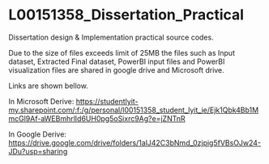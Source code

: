 # L00151358_Dissertation_Practical
Dissertation design &amp; Implementation practical source codes.

Due to the size of files exceeds limit of 25MB the files such as Input dataset, Extracted Final dataset, PowerBI input files
and PowerBI visualization files are shared in google drive and Microsoft drive.

Links are shown bellow.

In Microsoft Derive: https://studentlyit-my.sharepoint.com/:f:/g/personal/l00151358_student_lyit_ie/Ejk1Qbk4Bb1MmcGl9Af-aWEBmhrlId6UH0pg5oSixrc9Ag?e=jZNTnR

In Google Derive: https://drive.google.com/drive/folders/1alJ42C3bNmd_0zjpig5fVBsOJw24-JDu?usp=sharing

